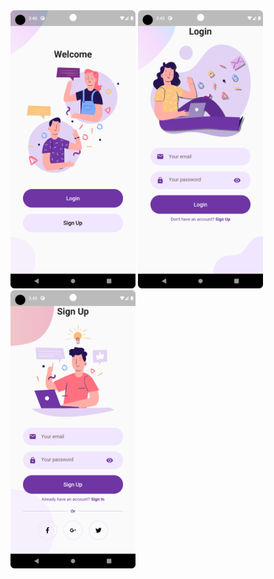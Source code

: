 <img src="images/Screenshot_20221126_034009.png" alt="Image screen" width="200"/>
<img src="images/Screenshot_20221126_034346.png" alt="Image screen" width="200"/>
<img src="images/Screenshot_20221126_034356.png" alt="Image screen" width="200"/>